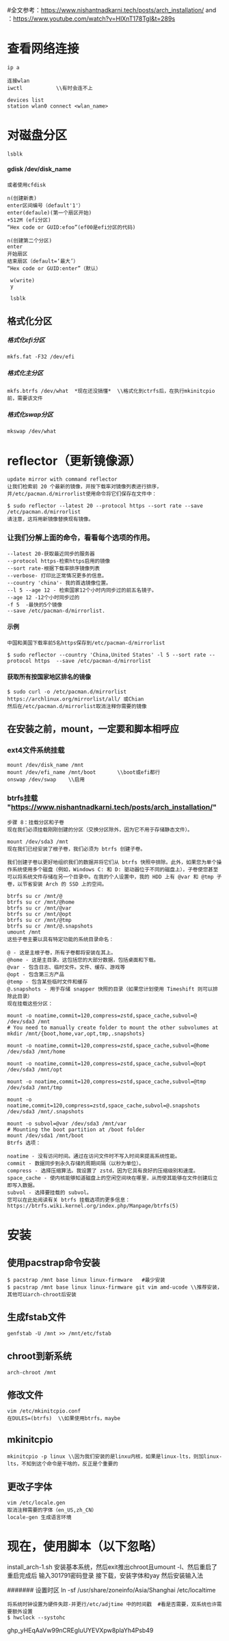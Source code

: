#全文参考：https://www.nishantnadkarni.tech/posts/arch_installation/ and ：https://www.youtube.com/watch?v=HIXnT178TgI&t=289s

# 查看网络连接
	ip a
	
	连接wlan
	iwctl			\\有时会连不上

	devices list
	station wlan0 connect <wlan_name>

# 对磁盘分区
	lsblk
	
#### gdisk /dev/disk_name
	或者使用cfdisk
	
	n(创建新表)
	enter区间编号（default'1'）
	enter(defaule)(第一个扇区开始)
	+512M (efi分区)
	“Hex code or GUID:efoo”(ef00是efi分区的代码)
	
	n(创建第二个分区)
	enter
	开始扇区
	结束扇区（default=‘最大’）
	“Hex code or GUID:enter”（默认）
	 
	 w(write)
	 y
	 
	 lsblk

## 格式化分区
##### 格式化efi分区
	mkfs.fat -F32 /dev/efi
##### 格式化主分区
	mkfs.btrfs /dev/what  *现在还没搞懂*	\\格式化到ctrfs后，在执行mkinitcpio前，需要该文件
##### 格式化swap分区
	mkswap /dev/what


# reflector（更新镜像源）

	update mirror with command reflector
	让我们检索前 20 个最新的镜像，并按下载率对镜像列表进行排序，并/etc/pacman.d/mirrorlist使用命令将它们保存在文件中：

	$ sudo reflector --latest 20 --protocol https --sort rate --save /etc/pacman.d/mirrorlist
	请注意，这将用新镜像替换现有镜像。

### 让我们分解上面的命令，看看每个选项的作用。

	--latest 20-获取最近同步的服务器
	--protocol https-检索https启用的镜像
	--sort rate-根据下载率排序镜像列表
	--verbose- 打印比正常情况更多的信息。
	--country 'china'- 我的首选镜像位置。
	--l 5 --age 12 - 检索国家12个小时内同步过的前五名镜子。
	--age 12 -12个小时同步过的
	-f 5  -最快的5个镜像
	--save /etc/pacman-d/mirrorlist.
	
#### 示例

	中国和美国下载率前5名https保存到/etc/pacman-d/mirrorlist	
	
	$ sudo reflector --country 'China,United States' -l 5 --sort rate --protocol https  --save /etc/pacman-d/mirrorlist
		
#### 获取所有按国家地区排名的镜像	
	$ sudo curl -o /etc/pacman.d/mirrorlist https://archlinux.org/mirrorlist/all/ 或Chian
	然后在/etc/pacman.d/mirrorlist取消注释你需要的镜像
	
## 在安装之前，mount，一定要和脚本相呼应
### ext4文件系统挂载
	mount /dev/disk_name /mnt
	mount /dev/efi_name /mnt/boot		\\boot或efi都行
	onswap /dev/swap	\\启用
### btrfs挂载	"https://www.nishantnadkarni.tech/posts/arch_installation/"
	步骤 8：挂载分区和子卷
	现在我们必须挂载刚刚创建的分区（交换分区除外，因为它不用于存储静态文件）。

	mount /dev/sda3 /mnt
	现在我们已经安装了根子卷，我们必须为 btrfs 创建子卷。

	我们创建子卷以更好地组织我们的数据并将它们从 btrfs 快照中排除。此外，如果您为单个操作系统使用多个磁盘（例如，Windows C: 和 D: 驱动器位于不同的磁盘上），子卷使您甚至可以将系统文件存储在另一个目录中。在我的个人设置中，我的 HDD 上有 @var 和 @tmp 子卷，以节省安装 Arch 的 SSD 上的空间。

	btrfs su cr /mnt/@
	btrfs su cr /mnt/@home
	btrfs su cr /mnt/@var
	btrfs su cr /mnt/@opt
	btrfs su cr /mnt/@tmp
	btrfs su cr /mnt/@.snapshots
	umount /mnt
	这些子卷主要以具有特定功能的系统目录命名：

	@ - 这是主根子卷，所有子卷都将安装在其上。
	@home - 这是主目录。这包括您的大部分数据，包括桌面和下载。
	@var - 包含日志、临时文件。文件、缓存、游戏等
	@opt - 包含第三方产品
	@temp - 包含某些临时文件和缓存
	@.snapshots - 用于存储 snapper 快照的目录（如果您计划使用 Timeshift 则可以排除此目录）
	现在挂载这些分区：

	mount -o noatime,commit=120,compress=zstd,space_cache,subvol=@ /dev/sda3 /mnt
	# You need to manually create folder to mount the other subvolumes at
	mkdir /mnt/{boot,home,var,opt,tmp,.snapshots}

	mount -o noatime,commit=120,compress=zstd,space_cache,subvol=@home /dev/sda3 /mnt/home

	mount -o noatime,commit=120,compress=zstd,space_cache,subvol=@opt /dev/sda3 /mnt/opt

	mount -o noatime,commit=120,compress=zstd,space_cache,subvol=@tmp /dev/sda3 /mnt/tmp

	mount -o noatime,commit=120,compress=zstd,space_cache,subvol=@.snapshots /dev/sda3 /mnt/.snapshots

	mount -o subvol=@var /dev/sda3 /mnt/var
	# Mounting the boot partition at /boot folder
	mount /dev/sda1 /mnt/boot
	Btrfs 选项：

	noatime - 没有访问时间。通过在访问文件时不写入时间来提高系统性能。
	commit - 数据同步到永久存储的周期间隔（以秒为单位）。
	compress - 选择压缩算法。我设置了 zstd，因为它具有良好的压缩级别和速度。
	space_cache - 使内核能够知道磁盘上的空闲空间块在哪里，从而使其能够在文件创建后立即写入数据。
	subvol - 选择要挂载的 subvol。
	您可以在此处阅读有关 btrfs 挂载选项的更多信息：https://btrfs.wiki.kernel.org/index.php/Manpage/btrfs(5)


# 安装	
## 使用pacstrap命令安装
	
	$ pacstrap /mnt base linux linux-firmware	#最少安装
	$ pacstrap /mnt base linux linux-firmware git vim amd-ucode \\推荐安装，其他可以arch-chroot后安装

## 生成fstab文件
	genfstab -U /mnt >> /mnt/etc/fstab

## chroot到新系统
	arch-chroot /mnt
	
## 修改文件
	vim /etc/mkinitcpio.conf
	在DULES=(btrfs)	\\如果使用btrfs，maybe

## mkinitcpio
	mkinitcpio -p linux \\因为我们安装的是linxu内核，如果是linux-lts，则加linux-lts，不知到这个命令是干啥的，反正是个重要的


## 更改子字体
	vim /etc/locale.gen
	取消注释需要的字体（en_US,zh_CN）
	locale-gen 生成语言环境

# 现在，使用脚本（以下忽略）

install_arch-1.sh	安装基本系统，然后exit推出chroot且umount -l、然后重启了
重启完成后
输入301791密码登录
接下载，安装字体和yay
然后安装输入法














####### 设置时区
	ln -sf /usr/share/zoneinfo/Asia/Shanghai /etc/localtime
	
	将系统时钟设置为硬件失踪-并更行/etc/adjtime 中的时间戳	#看是否需要，双系统也许需要额外设置
	$ hwclock --systohc
	
	
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
